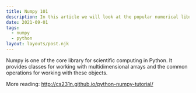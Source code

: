 ```yaml
---
title: Numpy 101
description: In this article we will look at the popular numerical library numpy.
date: 2021-09-01
tags:
  - numpy
  - python
layout: layouts/post.njk
---
```


Numpy is one of the core library for scientific computing in Python. It provides classes for working with multidimensional arrays and the common operations for working with these objects.   

<script src="https://gist.github.com/readikus/386891464cde615c3ba7ba831797f80b.js"></script>

More reading: http://cs231n.github.io/python-numpy-tutorial/
